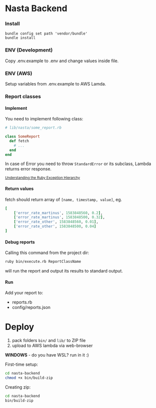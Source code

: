 # Nasta Backend

### Install
```shell script
bundle config set path 'vendor/bundle'
bundle install
```

### ENV (Development)
Copy .env.example to .env and change values inside file.

### ENV (AWS)
Setup variables from .env.example to AWS Lamda.

### Report classes

#### Implement
You need to implement following class:

```ruby
# lib/nasta/some_report.rb

class SomeReport
  def fetch
    # ...
  end
end
```

In case of Error you need to throw `StandardError` or its subclass, Lambda returns error response.

<small>[Understanding the Ruby Exception Hierarchy](https://www.honeybadger.io/blog/understanding-the-ruby-exception-hierarchy/)</small>

#### Return values

fetch should return array of `[name, timestamp, value]`, eg.

```ruby
[
    ['error_rate_martinus', 1583848560, 0.2],
    ['error_rate_martinus', 1583848500, 0.32],
    ['error_rate_other', 1583848560, 0.01],
    ['error_rate_other', 1583848500, 0.04]
]
```

#### Debug reports

Calling this command from the project dir:

```bash
ruby bin/execute.rb ReportClassName
```

will run the report and output its results to standard output.

#### Run

Add your report to:
- reports.rb
- config/reports.json

# Deploy
1. pack folders `bin/` and `lib/` to ZIP file
2. upload to AWS lambda via web-browser

**WINDOWS** - do you have WSL? run in it :)

First-time setup:
```bash
cd nasta-backend
chmod +x bin/build-zip
```

Creating zip:
```bash
cd nasta-backend
bin/build-zip
```
